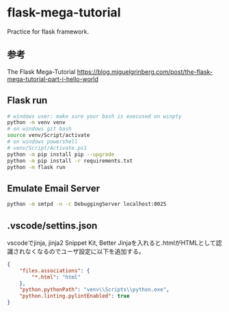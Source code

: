 # flask-mega-tutorial

Practice for flask framework.

## 参考

The Flask Mega-Tutorial
https://blog.miguelgrinberg.com/post/the-flask-mega-tutorial-part-i-hello-world

## Flask run

``` bash
# windows user: make sure your bash is execused on winpty
python -m venv venv
# on windows git bash
source venv/Script/activate
# on windows powershell
# venv/Script/Activate.ps1
python -m pip install pip --upgrade
python -m pip install -r requirements.txt
python -m flask run
```

## Emulate Email Server

``` bash
python -m smtpd -n -c DebuggingServer localhost:8025
```

## .vscode/settins.json

vscodeでjinja, jinja2 Snippet Kit, Better Jinjaを入れると.htmlがHTMLとして認識されなくなるのでユーザ設定に以下を追加する。

``` json
{
    "files.associations": {
        "*.html": "html"
    },
    "python.pythonPath": "venv\\Scripts\\python.exe",
    "python.linting.pylintEnabled": true
}
```

